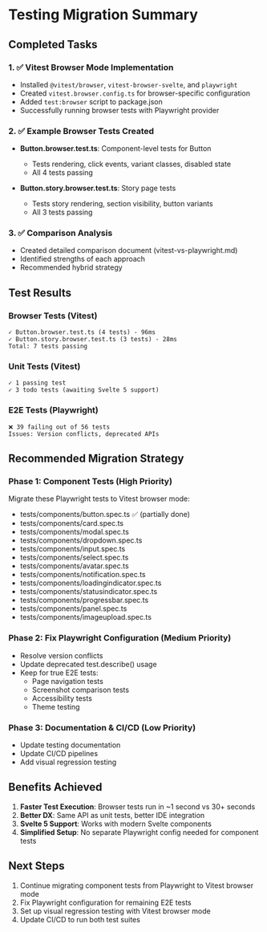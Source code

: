 # Testing Migration Summary

## Completed Tasks

### 1. ✅ Vitest Browser Mode Implementation
- Installed `@vitest/browser`, `vitest-browser-svelte`, and `playwright`
- Created `vitest.browser.config.ts` for browser-specific configuration
- Added `test:browser` script to package.json
- Successfully running browser tests with Playwright provider

### 2. ✅ Example Browser Tests Created
- **Button.browser.test.ts**: Component-level tests for Button
  - Tests rendering, click events, variant classes, disabled state
  - All 4 tests passing
  
- **Button.story.browser.test.ts**: Story page tests
  - Tests story rendering, section visibility, button variants
  - All 3 tests passing

### 3. ✅ Comparison Analysis
- Created detailed comparison document (vitest-vs-playwright.md)
- Identified strengths of each approach
- Recommended hybrid strategy

## Test Results

### Browser Tests (Vitest)
```
✓ Button.browser.test.ts (4 tests) - 96ms
✓ Button.story.browser.test.ts (3 tests) - 28ms
Total: 7 tests passing
```

### Unit Tests (Vitest)
```
✓ 1 passing test
✓ 3 todo tests (awaiting Svelte 5 support)
```

### E2E Tests (Playwright)
```
❌ 39 failing out of 56 tests
Issues: Version conflicts, deprecated APIs
```

## Recommended Migration Strategy

### Phase 1: Component Tests (High Priority)
Migrate these Playwright tests to Vitest browser mode:
- tests/components/button.spec.ts ✅ (partially done)
- tests/components/card.spec.ts
- tests/components/modal.spec.ts
- tests/components/dropdown.spec.ts
- tests/components/input.spec.ts
- tests/components/select.spec.ts
- tests/components/avatar.spec.ts
- tests/components/notification.spec.ts
- tests/components/loadingindicator.spec.ts
- tests/components/statusindicator.spec.ts
- tests/components/progressbar.spec.ts
- tests/components/panel.spec.ts
- tests/components/imageupload.spec.ts

### Phase 2: Fix Playwright Configuration (Medium Priority)
- Resolve version conflicts
- Update deprecated test.describe() usage
- Keep for true E2E tests:
  - Page navigation tests
  - Screenshot comparison tests
  - Accessibility tests
  - Theme testing

### Phase 3: Documentation & CI/CD (Low Priority)
- Update testing documentation
- Update CI/CD pipelines
- Add visual regression testing

## Benefits Achieved

1. **Faster Test Execution**: Browser tests run in ~1 second vs 30+ seconds
2. **Better DX**: Same API as unit tests, better IDE integration
3. **Svelte 5 Support**: Works with modern Svelte components
4. **Simplified Setup**: No separate Playwright config needed for component tests

## Next Steps

1. Continue migrating component tests from Playwright to Vitest browser mode
2. Fix Playwright configuration for remaining E2E tests
3. Set up visual regression testing with Vitest browser mode
4. Update CI/CD to run both test suites
